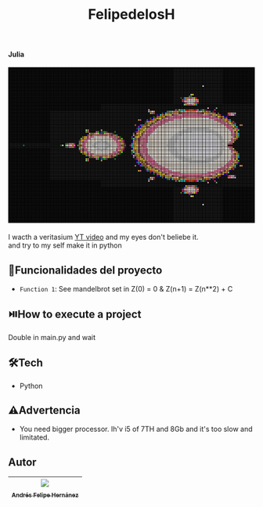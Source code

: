 <h1 align="center"> FelipedelosH </h1>
<br>
<h4>Julia</h4>

![Header](https://raw.githubusercontent.com/felipedelosh/juliaByLoko/main/Evidence/1100.jpg "HeaderJuliaByLoko")
<br><br>I wacth a veritasium <a href="https://www.youtube.com/watch?v=ovJcsL7vyrk">YT video</a> and my eyes don't beliebe it.<br> and try to my self make it in python

## :hammer:Funcionalidades del proyecto

- `Function 1`: See mandelbrot set in Z(0) = 0 & Z(n+1) = Z(n**2) + C<br>

## :play_or_pause_button:How to execute a project

Double in main.py and wait

## :hammer_and_wrench:Tech

- Python

  
## :warning:Advertencia

- You need bigger processor. Ih'v i5 of 7TH and 8Gb and it's too slow and limitated.

## Autor

| [<img src="https://avatars.githubusercontent.com/u/38327255?v=4" width=115><br><sub>Andrés Felipe Hernánez</sub>](https://github.com/camilafernanda)|
| :---: |
